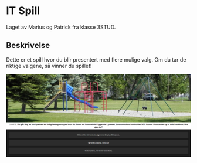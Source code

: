 # IT Spill

Laget av Marius og Patrick fra klasse 3STUD.

## Beskrivelse
Dette er et spill hvor du blir presentert med flere mulige valg. Om du tar de riktige valgene, så vinner du spillet!

![Snapshot](snapshot.PNG)
